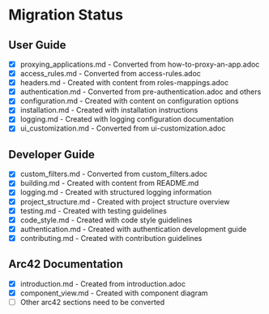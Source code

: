 # Migration Status

## User Guide
- [x] proxying_applications.md - Converted from how-to-proxy-an-app.adoc
- [x] access_rules.md - Converted from access-rules.adoc
- [x] headers.md - Created with content from roles-mappings.adoc
- [x] authentication.md - Converted from pre-authentication.adoc and others
- [x] configuration.md - Created with content on configuration options
- [x] installation.md - Created with installation instructions
- [x] logging.md - Created with logging configuration documentation
- [x] ui_customization.md - Converted from ui-customization.adoc

## Developer Guide
- [x] custom_filters.md - Converted from custom_filters.adoc
- [x] building.md - Created with content from README.md
- [x] logging.md - Created with structured logging information
- [x] project_structure.md - Created with project structure overview
- [x] testing.md - Created with testing guidelines
- [x] code_style.md - Created with code style guidelines
- [x] authentication.md - Created with authentication development guide
- [x] contributing.md - Created with contribution guidelines

## Arc42 Documentation
- [x] introduction.md - Created from introduction.adoc
- [x] component_view.md - Created with component diagram
- [ ] Other arc42 sections need to be converted
